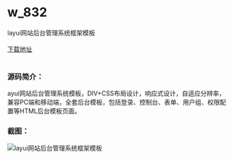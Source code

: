 # w_832
layui网站后台管理系统框架模板
<br/></br>
[下载地址](https://www.uuid2.com/832.html "下载地址")
<br/></br>
<h3>源码简介：</h3>
<p>ayui网站后台管理系统模板，DIV+CSS布局设计，响应式设计，自适应分辨率，兼容PC端和移动端，全套后台模板，包括登录、控制台、表单、用户组、权限配置等HTML后台模板页面。<p>
<h3>截图：</h3>
<img src="https://www.uuid2.com/wp-content/uploads/img/202105/fcda13f404.jpg" alt="layui网站后台管理系统框架模板">
